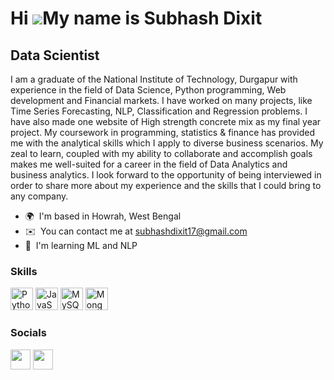 Hi ![](https://user-images.githubusercontent.com/18350557/176309783-0785949b-9127-417c-8b55-ab5a4333674e.gif)My name is Subhash Dixit
=====================================================================================================================================

Data Scientist
--------------

I am a graduate of the National Institute of Technology, Durgapur with experience in the field of Data Science, Python programming, Web development and Financial markets. I have worked on many projects, like Time Series Forecasting, NLP, Classification and Regression problems. I have also made one website of High strength concrete mix as my final year project. My coursework in programming, statistics & finance has provided me with the analytical skills which I apply to diverse business scenarios. My zeal to learn, coupled with my ability to collaborate and accomplish goals makes me well-suited for a career in the field of Data Analytics and business analytics. I look forward to the opportunity of being interviewed in order to share more about my experience and the skills that I could bring to any company.

* 🌍  I'm based in Howrah, West Bengal
* ✉️  You can contact me at [subhashdixit17@gmail.com](mailto:subhashdixit17@gmail.com)
* 🧠  I'm learning ML and NLP

### Skills


<p align="left">
<a href="https://www.python.org/" target="_blank" rel="noreferrer"><img src="https://raw.githubusercontent.com/danielcranney/readme-generator/main/public/icons/skills/python-colored.svg" width="36" height="36" alt="Python" /></a>
<a href="https://developer.mozilla.org/en-US/docs/Web/JavaScript" target="_blank" rel="noreferrer"><img src="https://raw.githubusercontent.com/danielcranney/readme-generator/main/public/icons/skills/javascript-colored.svg" width="36" height="36" alt="JavaScript" /></a>
<a href="https://www.mysql.com/" target="_blank" rel="noreferrer"><img src="https://raw.githubusercontent.com/danielcranney/readme-generator/main/public/icons/skills/mysql-colored.svg" width="36" height="36" alt="MySQL" /></a>
<a href="https://www.mongodb.com/" target="_blank" rel="noreferrer"><img src="https://raw.githubusercontent.com/danielcranney/readme-generator/main/public/icons/skills/mongodb-colored.svg" width="36" height="36" alt="MongoDB" /></a>
</p>


### Socials

<p align="left"> <a href="https://www.github.com/subhashdixit" target="_blank" rel="noreferrer"><img src="https://raw.githubusercontent.com/danielcranney/readme-generator/main/public/icons/socials/github.svg" width="32" height="32" /></a> <a href="https://www.linkedin.com/in/subhash-dixit-nit-durgapur/" target="_blank" rel="noreferrer"><img src="https://raw.githubusercontent.com/danielcranney/readme-generator/main/public/icons/socials/linkedin.svg" width="32" height="32" /></a></p>
